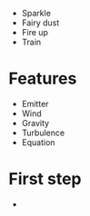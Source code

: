 + Sparkle
+ Fairy dust
+ Fire up
+ Train

# Features
+ Emitter
+ Wind
+ Gravity
+ Turbulence
+ Equation

# First step

+ 